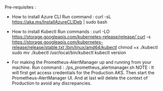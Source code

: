 Pre-requisites : 
- How to install Azure CLI
Run command : curl -sL https://aka.ms/InstallAzureCLIDeb | sudo bash

- How to install Kubectl
Run commands :
curl -LO https://storage.googleapis.com/kubernetes-release/release/`curl -s https://storage.googleapis.com/kubernetes-release/release/stable.txt`/bin/linux/amd64/kubectl
chmod +x ./kubectl
sudo mv ./kubectl /usr/local/bin/kubectl
kubectl version

- For making the Prometheus-AlertManager up and running from your machine.
Run command : ./ps_prometheus_alertmanager.sh
NOTE : It will first get access credentials for the Production AKS.
Then start the Prometheus-AlertManager UI.
And at last will delete the context of Production to avoid any discrepancies.
